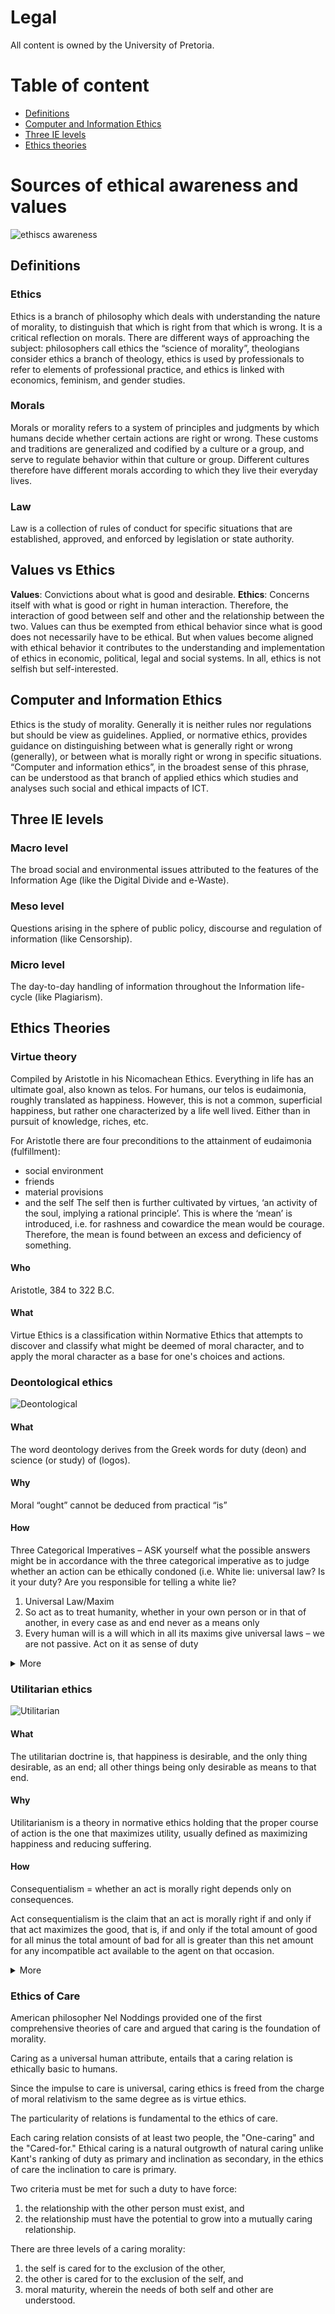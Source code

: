 <!--
@Author: Thomas Scholtz <thomas>
@Date:   2017-03-05T17:52:43+02:00
@Email:  thomas@quantum-sicarius.za.net
@Last modified by:   thomas
@Last modified time: 2017-03-05T19:21:29+02:00
@License: Attribution-NonCommercial-ShareAlike 4.0 International
-->

# Legal
All content is owned by the University of Pretoria.
# Table of content
- [Definitions](#definitions)
- [Computer and Information Ethics](#computer-and-information-ethics)
- [Three IE levels](#three-ie-levels)
- [Ethics theories](#ethics-theories)

# Sources of ethical awareness and values
![ethiscs awareness](/INL240/sourcesofethicalawarenessandvalues.jpg)

## Definitions
### Ethics
Ethics is a branch of philosophy which deals with understanding the nature of morality, to distinguish that which is right from that which is wrong. It is a critical reflection on morals. There are different ways of approaching the subject: philosophers call ethics the “science of morality”, theologians consider ethics a branch of theology, ethics is used by professionals to refer to elements of professional practice, and ethics is linked with economics, feminism, and gender studies.

### Morals
Morals or morality refers to a system of principles and judgments by which humans decide whether certain actions are right or wrong. These customs and traditions are generalized and codified by a culture or a group, and serve to regulate behavior within that culture or group. Different cultures therefore have different morals according to which they live their everyday lives.

### Law
Law is a collection of rules of conduct for specific situations that are established, approved, and enforced by legislation or state authority.

## Values vs Ethics
**Values**: Convictions about what is good and desirable.
**Ethics**: Concerns itself with what is good or right in human interaction. Therefore, the interaction of good between self and other and the relationship between the two. Values can thus be exempted from ethical behavior since what is good does not necessarily have to be ethical. But when values become aligned with ethical behavior it contributes to the
understanding and implementation of ethics in economic, political, legal and social systems. In all, ethics is not selfish but self-interested.

## Computer and Information Ethics
Ethics is the study of morality. Generally it is neither rules nor regulations but should be view as guidelines. Applied, or normative ethics, provides guidance on distinguishing between what is generally right or wrong (generally), or between what is morally right or wrong in specific situations.
“Computer and information ethics”, in the broadest sense of this phrase, can be understood as that branch of applied ethics which studies and analyses such social and ethical impacts of ICT.

## Three IE levels
### Macro level
The broad social and environmental issues attributed to the features of the Information Age (like the Digital Divide and e-Waste).
### Meso level
Questions arising in the sphere of public policy, discourse and regulation of information (like Censorship).
### Micro level
The day-to-day handling of information throughout the Information life-cycle (like Plagiarism).

## Ethics Theories
### Virtue theory
Compiled by Aristotle in his Nicomachean Ethics. Everything in life has an ultimate goal, also known as telos. For humans, our telos is eudaimonia, roughly translated as happiness. However, this is not a common, superficial happiness, but rather one characterized by a life well lived. Either than in pursuit of knowledge, riches, etc.

For Aristotle there are four preconditions to the
attainment of eudaimonia (fulfillment):
- social environment
- friends
- material provisions
- and the self
The self then is further cultivated by virtues, ‘an activity of the soul, implying a rational principle’. This is where the ‘mean’ is introduced, i.e. for rashness and cowardice the mean would be courage. Therefore, the mean is found between an excess and deficiency of something.

#### Who
Aristotle, 384 to 322 B.C.
#### What
Virtue Ethics is a classification within Normative Ethics that attempts to discover and classify what might be deemed of moral character, and to apply the moral character as a base for one's choices and actions.

### Deontological ethics
![Deontological](/INL240/deontological.jpg)

#### What
The word deontology derives from the Greek words for duty (deon) and science (or study) of (logos).
#### Why
Moral “ought” cannot be deduced from practical “is”
#### How
Three Categorical Imperatives – ASK yourself what the possible answers might be in accordance with the three categorical imperative as to judge whether an action can be ethically condoned (i.e. White lie: universal law? Is it your duty? Are you responsible for telling a white lie?

1. Universal Law/Maxim
2. So act as to treat humanity, whether in your own person or in that of another, in every case as and end never as a means only
3. Every human will is a will which in all its maxims give universal laws – we are not passive. Act on it as sense of duty

<details>
  <summary>More</summary>
The representative of this theory is Immanuel Kant. Where ‘virtue ethics claims that morality depends on the moral virtues of one’s character, deontological ethics insists that moral action requires conformity to moral principles’. Kant postulated the ‘universal moral law’ whereby a maxim to one’s actions, if it can be made universal, it is ethical. This categorical imperative therefore applies to everyone – heedless of personal goals, status or situation.
</details>

### Utilitarian ethics
![Utilitarian](/INL240/utilitarianism.jpg)

#### What
The utilitarian doctrine is, that happiness is desirable, and the only thing desirable, as an end; all other things being only desirable as means to that end.
#### Why
Utilitarianism is a theory in normative ethics holding that the proper course of action is the one that maximizes utility, usually defined as maximizing happiness and reducing suffering.
#### How
Consequentialism = whether an act is morally right depends only on consequences.

Act consequentialism is the claim that an act is morally right if and only if that act maximizes the good, that is, if and only if the total amount of good for all minus the total amount of bad for all is greater than this net amount for any incompatible act available to the agent on that occasion.

<details>
  <summary>More</summary>
  The representative of this theory is John Stuart Mill, but also Jeremy Bentham before him. This theory basically entails that actions are judged according to their consequences; hence it is also translated as Consequentialism. Regarding the principle of utility, of which the ultimate goal is happiness for Mill, he states that ‘Actions are right in proportion as they tend to promote happiness, wrong as they tend to produce the reverse of happiness. By happiness is intended pleasure, and the absence of pain; by unhappiness, pain or the privation of pleasure’.

  - It is not just the immediate effects of pain or pleasure that should be considered when making moral judgments, principles like justice are also important for long term societal happiness.
  - Requires a cost/benefit analysis or calculation to determine the right course of action. Immediate, foreseeable and indirect effects should be included so as to maximize utility or pleasure for the most number of people.
  - The utilitarian principle proposes that the course of action which is morally correct is the one that produces the most happiness in comparison to every other available option in that situation.
</details>

### Ethics of Care

American philosopher Nel Noddings provided one of the first comprehensive theories of care and argued that caring is the foundation of morality.

Caring as a universal human attribute, entails that a caring relation is ethically basic to humans.

Since the impulse to care is universal, caring ethics is freed from the charge of moral relativism to the same degree as is virtue ethics.

The particularity of relations is fundamental to the ethics of care.

Each caring relation consists of at least two people, the "One-caring" and the "Cared-for." Ethical caring is a natural outgrowth of natural caring unlike Kant's ranking of duty as primary and inclination as secondary, in the ethics of care the inclination to care is primary.

Two criteria must be met for such a duty to have force:
1. the relationship with the other person must exist, and
2. the relationship must have the potential to grow into a mutually caring relationship.

There are three levels of a caring morality:
1. the self is cared for to the exclusion of the other,
2. the other is cared for to the exclusion of the self, and
3. moral maturity, wherein the needs of both self and other are understood.
